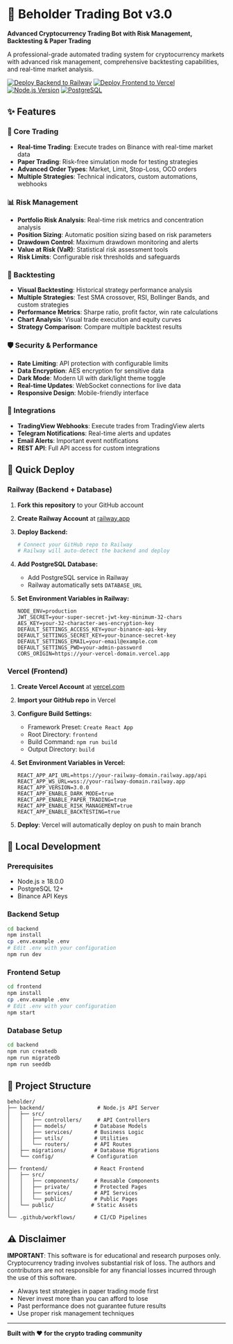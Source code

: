 # 🚀 Beholder Trading Bot v3.0

**Advanced Cryptocurrency Trading Bot with Risk Management, Backtesting & Paper Trading**

A professional-grade automated trading system for cryptocurrency markets with advanced risk management, comprehensive backtesting capabilities, and real-time market analysis.

[![Deploy Backend to Railway](https://img.shields.io/badge/Deploy%20Backend-Railway-blue)](https://railway.app)
[![Deploy Frontend to Vercel](https://img.shields.io/badge/Deploy%20Frontend-Vercel-black)](https://vercel.com)
[![Node.js Version](https://img.shields.io/badge/node-%3E%3D18.0.0-green)](https://nodejs.org)
[![PostgreSQL](https://img.shields.io/badge/database-PostgreSQL-blue)](https://postgresql.org)

## ✨ Features

### 🎯 Core Trading
- **Real-time Trading**: Execute trades on Binance with real-time market data
- **Paper Trading**: Risk-free simulation mode for testing strategies
- **Advanced Order Types**: Market, Limit, Stop-Loss, OCO orders
- **Multiple Strategies**: Technical indicators, custom automations, webhooks

### 📊 Risk Management
- **Portfolio Risk Analysis**: Real-time risk metrics and concentration analysis
- **Position Sizing**: Automatic position sizing based on risk parameters
- **Drawdown Control**: Maximum drawdown monitoring and alerts
- **Value at Risk (VaR)**: Statistical risk assessment tools
- **Risk Limits**: Configurable risk thresholds and safeguards

### 🔬 Backtesting
- **Visual Backtesting**: Historical strategy performance analysis
- **Multiple Strategies**: Test SMA crossover, RSI, Bollinger Bands, and custom strategies
- **Performance Metrics**: Sharpe ratio, profit factor, win rate calculations
- **Chart Analysis**: Visual trade execution and equity curves
- **Strategy Comparison**: Compare multiple backtest results

### 🛡️ Security & Performance
- **Rate Limiting**: API protection with configurable limits
- **Data Encryption**: AES encryption for sensitive data
- **Dark Mode**: Modern UI with dark/light theme toggle
- **Real-time Updates**: WebSocket connections for live data
- **Responsive Design**: Mobile-friendly interface

### 🔗 Integrations
- **TradingView Webhooks**: Execute trades from TradingView alerts
- **Telegram Notifications**: Real-time alerts and updates
- **Email Alerts**: Important event notifications
- **REST API**: Full API access for custom integrations

## 🚀 Quick Deploy

### Railway (Backend + Database)

1. **Fork this repository** to your GitHub account

2. **Create Railway Account** at [railway.app](https://railway.app)

3. **Deploy Backend:**
   ```bash
   # Connect your GitHub repo to Railway
   # Railway will auto-detect the backend and deploy
   ```

4. **Add PostgreSQL Database:**
   - Add PostgreSQL service in Railway
   - Railway automatically sets `DATABASE_URL`

5. **Set Environment Variables in Railway:**
   ```env
   NODE_ENV=production
   JWT_SECRET=your-super-secret-jwt-key-minimum-32-chars
   AES_KEY=your-32-character-aes-encryption-key
   DEFAULT_SETTINGS_ACCESS_KEY=your-binance-api-key
   DEFAULT_SETTINGS_SECRET_KEY=your-binance-secret-key
   DEFAULT_SETTINGS_EMAIL=your-email@example.com
   DEFAULT_SETTINGS_PWD=your-admin-password
   CORS_ORIGIN=https://your-vercel-domain.vercel.app
   ```

### Vercel (Frontend)

1. **Create Vercel Account** at [vercel.com](https://vercel.com)

2. **Import your GitHub repo** in Vercel

3. **Configure Build Settings:**
   - Framework Preset: `Create React App`
   - Root Directory: `frontend`
   - Build Command: `npm run build`
   - Output Directory: `build`

4. **Set Environment Variables in Vercel:**
   ```env
   REACT_APP_API_URL=https://your-railway-domain.railway.app/api
   REACT_APP_WS_URL=wss://your-railway-domain.railway.app
   REACT_APP_VERSION=3.0.0
   REACT_APP_ENABLE_DARK_MODE=true
   REACT_APP_ENABLE_PAPER_TRADING=true
   REACT_APP_ENABLE_RISK_MANAGEMENT=true
   REACT_APP_ENABLE_BACKTESTING=true
   ```

5. **Deploy**: Vercel will automatically deploy on push to main branch

## 🔧 Local Development

### Prerequisites
- Node.js ≥ 18.0.0
- PostgreSQL 12+
- Binance API Keys

### Backend Setup
```bash
cd backend
npm install
cp .env.example .env
# Edit .env with your configuration
npm run dev
```

### Frontend Setup
```bash
cd frontend
npm install
cp .env.example .env
# Edit .env with your configuration
npm start
```

### Database Setup
```bash
cd backend
npm run createdb
npm run migratedb
npm run seeddb
```

## 📁 Project Structure

```
beholder/
├── backend/                 # Node.js API Server
│   ├── src/
│   │   ├── controllers/     # API Controllers
│   │   ├── models/         # Database Models
│   │   ├── services/       # Business Logic
│   │   ├── utils/          # Utilities
│   │   └── routers/        # API Routes
│   ├── migrations/         # Database Migrations
│   └── config/            # Configuration
│
├── frontend/               # React Frontend
│   ├── src/
│   │   ├── components/     # Reusable Components
│   │   ├── private/        # Protected Pages
│   │   ├── services/       # API Services
│   │   └── public/         # Public Pages
│   └── public/            # Static Assets
│
└── .github/workflows/      # CI/CD Pipelines
```

## ⚠️ Disclaimer

**IMPORTANT**: This software is for educational and research purposes only. Cryptocurrency trading involves substantial risk of loss. The authors and contributors are not responsible for any financial losses incurred through the use of this software.

- Always test strategies in paper trading mode first
- Never invest more than you can afford to lose
- Past performance does not guarantee future results
- Use proper risk management techniques

---

**Built with ❤️ for the crypto trading community**